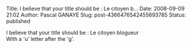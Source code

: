 Title: I believe that your title should be : Le citoyen b...
Date: 2008-09-09 21:02
Author: Pascal GANAYE
Slug: post-4366476542455693785
Status: published

I believe that your title should be : Le citoyen blogueur  
With a 'u' letter after the 'g'.
